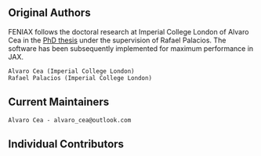 
## Original Authors ##

FENIAX follows the doctoral research at Imperial College London of Alvaro Cea in the [PhD thesis](https://spiral.imperial.ac.uk/handle/10044/1/89976) under the supervision of Rafael Palacios. The software has been subsequently implemented for maximum performance in JAX.
```
Alvaro Cea (Imperial College London)
Rafael Palacios (Imperial College London)
```

## Current Maintainers ##

```
Alvaro Cea - alvaro_cea@outlook.com
```

## Individual Contributors ##
